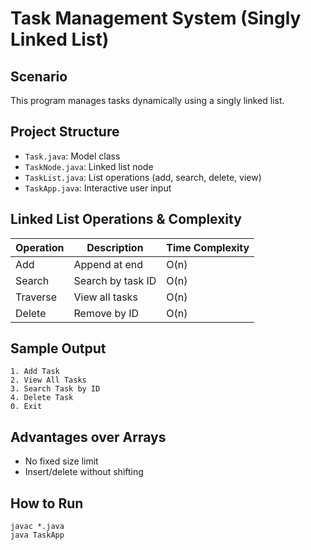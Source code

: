 # Task Management System (Singly Linked List)

## Scenario
This program manages tasks dynamically using a singly linked list.

## Project Structure
- `Task.java`: Model class
- `TaskNode.java`: Linked list node
- `TaskList.java`: List operations (add, search, delete, view)
- `TaskApp.java`: Interactive user input

## Linked List Operations & Complexity

| Operation | Description         | Time Complexity |
|-----------|---------------------|------------------|
| Add       | Append at end       | O(n)             |
| Search    | Search by task ID   | O(n)             |
| Traverse  | View all tasks      | O(n)             |
| Delete    | Remove by ID        | O(n)             |

## Sample Output
```
1. Add Task
2. View All Tasks
3. Search Task by ID
4. Delete Task
0. Exit
```

## Advantages over Arrays
- No fixed size limit
- Insert/delete without shifting

## How to Run
```
javac *.java
java TaskApp
```
